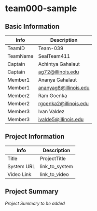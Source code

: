 # team000-sample

## Basic Information

|   Info      |        Description     |
| ----------- | ---------------------- |
| TeamID      |        Team-039        |
| TeamName    |       SealTeam411      |
| Captain     |     Achintya Gahalaut  |
| Captain     |    ag72@illinois.edu   |
| Member1     |     Ananya Gahalaut    |
| Member1     |  ananyag8@illinois.edu |
| Member2     |       Ram Goenka       |
| Member2     |  rgoenka2@illinois.edu |
| Member3     |       Ivan Valdez      |
| Member3     |   ivalde5@illinois.edu |

## Project Information

|   Info      |        Description     |
| ----------- | ---------------------- |
|  Title      |       ProjectTitle     |
| System URL  |      link_to_system    |
| Video Link  |      link_to_video     |

## Project Summary

*Project Summary to be added* 

